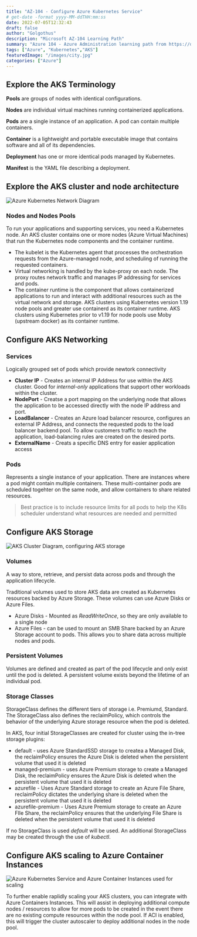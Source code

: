 ```yaml
---
title: "AZ-104 - Configure Azure Kubernetes Service"
# get-date -format yyyy-MM-ddTHH:mm:ss
date: 2022-07-05T12:32:43
draft: false
author: "Golgothus"
description: "Microsoft AZ-104 Learning Path"
summary: "Azure 104 - Azure Administration learning path from https://docs.microsoft.com/en-us/learn/certifications/exams/az-104"
tags: ["Azure", "Kubernetes","AKS"]
featuredImage: "/images/city.jpg"
categories: ["Azure"]
---
```


## Explore the AKS Terminology
**Pools** are groups of nodes with identical configurations.

**Nodes** are individual virtual machines running containerized applications.

**Pods** are a single instance of an application. A pod can contain multiple containers.

**Container** is a lightweight and portable executable image that contains software and all of its dependencies.

**Deployment** has one or more identical pods managed by Kubernetes.

**Manifest** is the YAML file describing a deployment.

## Explore the AKS cluster and node architecture
![Azure Kubernetes Network Diagram](../_resources/e49796a80738ad5d6e75f2f475b746d5-1.png)

### Nodes and Nodes Pools

To run your applications and supporting services, you need a Kubernetes node. An AKS cluster contains one or more nodes (Azure Virtual Machines) that run the Kubernetes node components and the container runtime.

- The kubelet is the Kubernetes agent that processes the orchestration requests from the Azure-managed node, and scheduling of running the requested containers.
- Virtual networking is handled by the kube-proxy on each node. The proxy routes network traffic and manages IP addressing for services and pods.
- The container runtime is the component that allows containerized applications to run and interact with additional resources such as the virtual network and storage. AKS clusters using Kubernetes version 1.19 node pools and greater use containerd as its container runtime. AKS clusters using Kubernetes prior to v1.19 for node pools use Moby (upstream docker) as its container runtime.

## Configure AKS Networking

### Services
Logically grouped set of pods which provide newtork connectivity

- **Cluster IP** - Creates an internal IP Address for use within the AKS cluster. Good for *internal-only* applications that support other workloads within the cluster.
- **NodePort** - Creatse a port mapping on the underlying node that allows the application to be accessed directly with the node IP address and port.
- **LoadBalancer** - Creates an Azure load balancer resource, configures an external IP Address, and connects the requested pods to the load balancer backend pool. To allow customers traffic to reach the application, load-balancing rules are created on the desired ports.
- **ExternalName** - Creats a specific DNS entry for easier application access

### Pods
Represents a single instance of your application. There are instances where a pod might contain multiple containers. These multi-container pods are scheduled togehter on the same node, and allow containers to share related resources.

> Best practice is to include resource limits for all pods to help the K8s scheduler understand what resources are needed and permitted

## Configure AKS Storage

![AKS Cluster Diagram, configuring AKS storage](../_resources/d0f0ea34cf708fe50e03819d7ff04689-1.png)

### Volumes
A way to store, retrieve, and persist data across pods and through the application lifecycle.

Traditional volumes used to store AKS data are created as Kubernetes resources backed by Azure Storage. These volumes can use Azure Disks or Azure Files.

- Azure Disks - Mounted as *ReadWriteOnce*, so they are only available to a single node
- Azure Files - can be used to mount an SMB Share backed by an Azure Storage account to pods. This allows you to share data across multiple nodes and pods.

### Persistent Volumes
Volumes are defined and created as part of the pod lifecycle and only exist until the pod is deleted. A persistent volume exists beyond the lifetime of an individual pod.

### Storage Classes
StorageClass defines the different tiers of storage i.e. Premiumd, Standard. The StorageClass also defines the reclaimPolicy, which controls the behavior of the underlying Azure storage resource when the pod is deleted.

In AKS, four initial StorageClasses are created for cluster using the in-tree storage plugins:

- default - uses Azure StandardSSD storage to createa a Managed Disk, the reclaimPolicy ensures the Azure Disk is deleted when the persistent volume that used it is deleted
- managed-premium - uses Azure Premium storage to create a Managed Disk, the reclaimPolicy ensures the Azure Disk is deleted when the persistent volume that used it is deleted
- azurefile - Uses Azure Standard storage to create an Azure File Share, reclaimPolicy dictates the underlying share is deleted when the persistent volume that used it is deleted
- azurefile-premium - Uses Azure Premium storage to create an Azure FIle Share, the reclaimPolicy ensures that the underlying File Share is deleted when the persistent volume that used it is deleted

If no StorageClass is used _default_ will be used. An additional StorageClass may be created through the use of _kubectl_.

## Configure AKS scaling to Azure Container Instances

![Azure Kubernetes Service and Azure Container Instances used for scaling](../_resources/483c1964fd1519f16e585396a585053a-1.png)

To further enable raplidly scaling your AKS clusters, you can integrate with Azure Containers Instances. This will assist in deploying additional compute nodes / resources to allow for more pods to be created in the event there are no existing  compute resources within the node pool. If ACI is enabled, this will trigger the cluster autoscaler to deploy additional nodes in the node pool.
